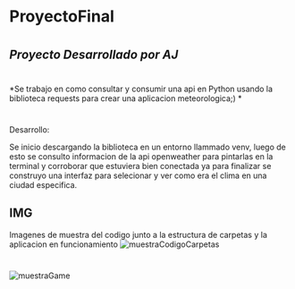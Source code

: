 # ProyectoFinal
#
## *Proyecto Desarrollado por AJ*
#
#
*Se trabajo en como consultar y consumir una api en Python usando la biblioteca requests para crear una aplicacion meteorologica;) *
#
#
Desarrollo:

Se inicio descargando la biblioteca en un entorno llammado venv, luego de esto se consulto informacion de la api openweather para pintarlas en la terminal y corroborar que estuviera bien conectada ya para finalizar se construyo una interfaz para selecionar y ver como era el clima en una ciudad especifica.

## IMG
Imagenes de muestra del codigo junto a la estructura de carpetas y la aplicacion en funcionamiento
![muestraCodigoCarpetas](/IMG/EsAndMues.png)
#
![muestraGame](/IMG/MuesGame.png)
